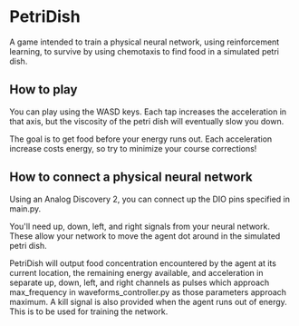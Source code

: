 # PetriDish

A game intended to train a physical neural network, using reinforcement learning, to survive by using chemotaxis to find food in a simulated petri dish.

## How to play
You can play using the WASD keys. Each tap increases the acceleration in that axis, but the viscosity of the petri dish will eventually slow you down.

The goal is to get food before your energy runs out. Each acceleration increase costs energy, so try to minimize your course corrections!

## How to connect a physical neural network
Using an Analog Discovery 2, you can connect up the DIO pins specified in main.py.

You'll need up, down, left, and right signals from your neural network. These allow your network to move the agent dot around in the simulated petri dish.

PetriDish will output food concentration encountered by the agent at its current location, the remaining energy available, and acceleration in separate up, down, left, and right channels as pulses
which approach max_frequency in waveforms_controller.py as those parameters approach maximum. A kill signal is also provided when the agent runs out of energy. This is to be used for training the network.